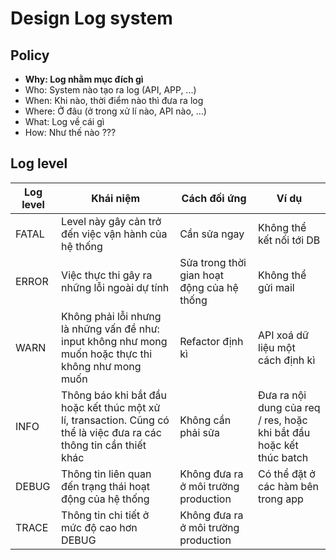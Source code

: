 # Design Log system

## Policy

- **Why: Log nhằm mục đích gì**
- Who: System nào tạo ra log (API, APP, ...)
- When: Khi nào, thời điểm nào thì đưa ra log
- Where: Ở đâu (ở trong xử lí nào, API nào, ...)
- What: Log về cái gì
- How: Như thế nào ???

## Log level

| Log level | Khái niệm | Cách đối ứng | Ví dụ |
| -------- | -------- | -------- | -------- |
| FATAL | Level này gây cản trở đến việc vận hành của hệ thống | Cần sửa ngay | Không thể kết nối tới DB |
| ERROR | Việc thực thi gây ra những lỗi ngoài dự tính | Sửa trong thời gian hoạt động của hệ thống | Không thể gửi mail |
| WARN | Không phải lỗi nhưng là những vấn đề như: input không như mong muốn hoặc thực thi không như mong muốn | Refactor định kì | API xoá dữ liệu một cách định kì |
| INFO | Thông báo khi bắt đầu hoặc kết thúc một xử lí, transaction. Cũng có thể là việc đưa ra các thông tin cần thiết khác | Không cần phải sửa | Đưa ra nội dung của req / res, hoặc khi bắt đầu hoặc kết thúc batch |
| DEBUG | Thông tin liên quan đến trạng thái hoạt động của hệ thống | Không đưa ra ở môi trường production | Có thể đặt ở các hàm bên trong app |
| TRACE | Thông tin chi tiết ở mức độ cao hơn DEBUG | Không đưa ra ở môi trường production |  |
